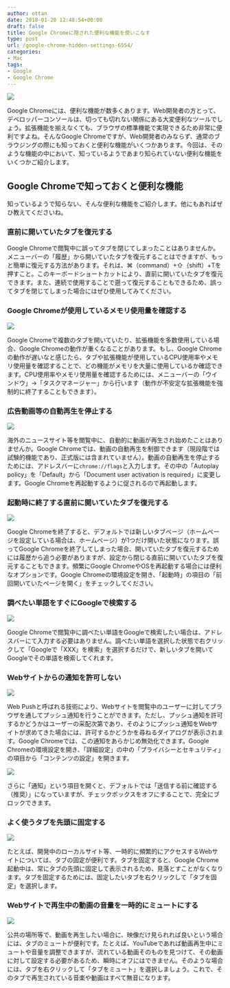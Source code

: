 ```yaml
---
author: ottan
date: 2018-01-20 12:48:54+00:00
draft: false
title: Google Chromeに隠された便利な機能を使いこなす
type: post
url: /google-chrome-hidden-settings-6554/
categories:
- Mac
tags:
- Google
- Google Chrome
---
```


![](/uploads/2018/01/browser-773216_640.jpg)

Google Chromeには、便利な機能が数多くあります。Web開発者の方とって、デベロッパーコンソールは、切っても切れない関係にある大変便利なツールでしょう。拡張機能を揃えなくても、ブラウザの標準機能で実現できるため非常に便利ですよね。そんなGoogle Chromeですが、Web開発者のみならず、通常のブラウジングの際にも知っておくと便利な機能がいくつかあります。今回は、そのような機能の中において、知っているようであまり知られていない便利な機能をいくつかご紹介します。

## Google Chromeで知っておくと便利な機能

知っているようで知らない、そんな便利な機能をご紹介します。他にもあればぜひ教えてくださいね。

### 直前に開いていたタブを復元する

Google Chromeで閲覧中に誤ってタブを閉じてしまったことはありませんか。メニューバーの「履歴」から開いていたタブを復元することはできますが、もっと簡単に復元する方法があります。それは、⌘（command）+⇧（shift）+Tを押すこと。このキーボードショートカットにより、直前に開いていたタブを復元できます。また、連続で使用することで遡って復元することもできるため、誤ってタブを閉じてしまった場合にはぜひ使用してみてください。

### Google Chromeが使用しているメモリ使用量を確認する

![](/uploads/2018/01/180120-5a631733f39b8.png)

Google Chromeで複数のタブを開いていたり、拡張機能を多数使用している場合、Google Chromeの動作が重くなることがあります。もし、Google Chromeの動作が遅いなと感じたら、タブや拡張機能が使用しているCPU使用率やメモリ使用量を確認することで、どの機能がメモリを大量に使用しているか確認できます。CPU使用率やメモリ使用量を確認するためには、メニューバーの「ウインドウ」→「タスクマネージャー」から行います（動作が不安定な拡張機能を強制的に終了することもできます）。

### 広告動画等の自動再生を停止する

![](/uploads/2018/01/180120-5a63171bd2d16.png)

海外のニュースサイト等を閲覧中に、自動的に動画が再生され始めたことはありませんか。Google Chromeでは、動画の自動再生を制御できます（現段階では試験的機能であり、正式版には含まれていません）。動画の自動再生を停止するためには、アドレスバーに`chrome://flags`と入力します。その中の「Autoplay policy」を「Default」から「Document user activation is required」に変更します。Google Chromeを再起動するように促されるので再起動します。

### 起動時に終了する直前に開いていたタブを復元する

![](/uploads/2018/01/180120-5a63362e34dc1.png)

Google Chromeを終了すると、デフォルトでは新しいタブページ（ホームページを設定している場合は、ホームページ）が1つだけ開いた状態になります。誤ってGoogle Chromeを終了してしまった場合、開いていたタブを復元するためには履歴から追う必要がありますが、設定から閉じる直前に開いていたタブを復元することもできます。頻繁にGoogle ChromeやOSを再起動する場合には便利なオプションです。Google Chromeの環境設定を開き、「起動時」の項目の「前回開いていたページを開く」をチェックしてください。

### 調べたい単語をすぐにGoogleで検索する

![](/uploads/2018/01/180120-5a63172c7ea3c.png)

Google Chromeで閲覧中に調べたい単語をGoogleで検索したい場合は、アドレスバーにて入力する必要はありません。調べたい単語を選択した状態で右クリックして「Googleで「XXX」を検索」を選択するだけで、新しいタブを開いてGoogleでその単語を検索してくれます。

### Webサイトからの通知を許可しない

![](/uploads/2018/01/180120-5a6337a54db41.png)

Web Pushと呼ばれる技術により、Webサイトを閲覧中のユーザーに対してブラウザを通してプッシュ通知を行うことができます。ただし、プッシュ通知を許可するかどうかはユーザーの采配次第であり、そのようにプッシュ通知をWebサイトが求めてきた場合には、許可するかどうかを尋ねるダイアログが表示されます。Google Chromeでは、この通知をあらかじめ無効化できます。Google Chromeの環境設定を開き、「詳細設定」の中の「プライバシーとセキュリティ」の項目から「コンテンツの設定」を開きます。

![](/uploads/2018/01/180120-5a631724b5cad.png)

さらに「通知」という項目を開くと、デフォルトでは「送信する前に確認する（推奨）」になっていますが、チェックボックスをオフにすることで、完全にブロックできます。

### よく使うタブを先頭に固定する

![](/uploads/2018/01/180120-5a63170bb99f7.png)

たとえば、開発中のローカルサイト等、一時的に頻繁的にアクセスするWebサイトについては、タブの固定が便利です。タブを固定すると、Google Chrome起動中は、常にタブの先頭に固定して表示されるため、見落とすことがなくなります。タブを固定するためには、固定したいタブを右クリックして「タブを固定」を選択します。

### Webサイトで再生中の動画の音量を一時的にミュートにする

![](/uploads/2018/01/180120-5a631714a988f.png)

公共の場所等で、動画を再生したい場合に、映像だけ見られれば良いという場合には、タブのミュートが便利です。たとえば、YouTubeであれば動画再生中にミュートや音量を調整できますが、流れている動画そのものを見つけて、その動画に対して設定する必要があるため、瞬時にオフにはできません。そのような場合には、タブを右クリックして「タブをミュート」を選択しましょう。これで、そのタブで再生されている音楽や動画はすべて無音になります。
